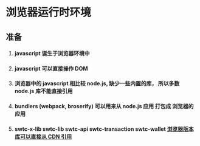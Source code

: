 # 浏览器运行时环境

## 准备

1. #### javascript 诞生于浏览器环境中
2. #### javascript 可以直接操作 DOM
3. #### 浏览器中的 javascript 相比较 node.js, 缺少一些内置的库， 所以多数 node.js 库不能直接引用
4. #### bundlers (webpack, broserify) 可以用来从 node.js 应用 打包成 浏览器的应用
5. #### swtc-x-lib swtc-lib swtc-api swtc-transaction swtc-wallet [浏览器版本库可以直接从 CDN 引用](../../../)
